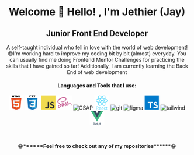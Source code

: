 
<h1 align="center">Welcome 👋 Hello! , I'm Jethier (Jay)</h1>
<h2 align="center">Junior Front End Developer</h2>


<p align="center"> A self-taught individual who fell in love with the world of web development!😍I'm working hard to improve my coding bit by bit (almost) everyday. You can usually find me doing Frontend Mentor Challenges for practicing the skills that I have gained so far! Additionally, I am currently learning the Back End of web development </p>




<h4 align="center">Languages and Tools that I use:</h4>
<p align="center"> 
 <img title="HTML" src="https://raw.githubusercontent.com/devicons/devicon/master/icons/html5/html5-original-wordmark.svg" alt="html5" width="40" height="40"/>
 <img title="CSS" src="https://raw.githubusercontent.com/devicons/devicon/master/icons/css3/css3-original-wordmark.svg" alt="css3" width="40" height="40"/>
 <img title="JavaScript" src="https://raw.githubusercontent.com/devicons/devicon/master/icons/javascript/javascript-original.svg" alt="javascript" width="40" height="40"/>
 <img title="SASS" src="https://raw.githubusercontent.com/devicons/devicon/master/icons/sass/sass-original.svg" alt="sass" width="40" height="40"/> 
 <img title="GSAP" src="https://greensock.com/uploads/monthly_2020_03/tweenmax.png.cf27916e926fbb328ff214f66b4c8429.png" alt="GSAP" width="40" height="40"/> 
 <img title="React" src="https://raw.githubusercontent.com/devicons/devicon/master/icons/react/react-original-wordmark.svg" alt="react" width="40" height="40"/>
 <img title="git" src="https://www.vectorlogo.zone/logos/git-scm/git-scm-icon.svg" alt="git" width="40" height="40"/>  
 <img title="Figma" src="https://www.vectorlogo.zone/logos/figma/figma-icon.svg" alt="figma" width="40" height="40"/>  
 <img title="TypeScript" src="https://raw.githubusercontent.com/devicons/devicon/master/icons/typescript/typescript-original.svg" alt="typescript" width="40" height="40"/>
 <img title="Tailwind CSS" src="https://www.vectorlogo.zone/logos/tailwindcss/tailwindcss-icon.svg" alt="tailwind" width="40" height="40"/>
 <img title="Vue" src="https://raw.githubusercontent.com/devicons/devicon/master/icons/vuejs/vuejs-original-wordmark.svg" alt="vuejs" width="40" height="40"/>  
</p>
<br>


<p align="center">😀<strong>******Feel free to check out any of my repositories******</strong>😀</p>
